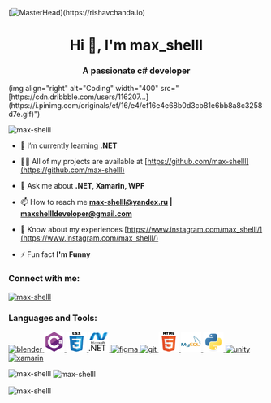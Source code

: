 [![MasterHead](https://1.bp.blogspot.com/-7A4WynwLsM...)](https://rishavchanda.io)
<h1 align="center">Hi 👋, I'm max_shelll</h1>
<h3 align="center">A passionate c# developer</h3>
(img align="right" alt="Coding" width="400" src="[https://cdn.dribbble.com/users/116207...](https://i.pinimg.com/originals/ef/16/e4/ef16e4e68b0d3cb81e6bb8a8c3258d7e.gif)")

<p align="left"> <img src="https://komarev.com/ghpvc/?username=max-shelll&label=Profile%20views&color=0e75b6&style=flat" alt="max-shelll" /> </p>

- 🌱 I’m currently learning **.NET**

- 👨‍💻 All of my projects are available at [https://github.com/max-shelll](https://github.com/max-shelll)

- 💬 Ask me about **.NET, Xamarin, WPF**

- 📫 How to reach me **max-shelll@yandex.ru | maxshellldeveloper@gmail.com**

- 📄 Know about my experiences [https://www.instagram.com/max_shelll/](https://www.instagram.com/max_shelll/)

- ⚡ Fun fact **I'm Funny**

<h3 align="left">Connect with me:</h3>
<p align="left">
<a href="https://instagram.com/max-shelll" target="blank"><img align="center" src="https://raw.githubusercontent.com/rahuldkjain/github-profile-readme-generator/master/src/images/icons/Social/instagram.svg" alt="max-shelll" height="30" width="40" /></a>
</p>

<h3 align="left">Languages and Tools:</h3>
<p align="left"> <a href="https://www.blender.org/" target="_blank" rel="noreferrer"> <img src="https://download.blender.org/branding/community/blender_community_badge_white.svg" alt="blender" width="40" height="40"/> </a> <a href="https://www.w3schools.com/cs/" target="_blank" rel="noreferrer"> <img src="https://raw.githubusercontent.com/devicons/devicon/master/icons/csharp/csharp-original.svg" alt="csharp" width="40" height="40"/> </a> <a href="https://www.w3schools.com/css/" target="_blank" rel="noreferrer"> <img src="https://raw.githubusercontent.com/devicons/devicon/master/icons/css3/css3-original-wordmark.svg" alt="css3" width="40" height="40"/> </a> <a href="https://dotnet.microsoft.com/" target="_blank" rel="noreferrer"> <img src="https://raw.githubusercontent.com/devicons/devicon/master/icons/dot-net/dot-net-original-wordmark.svg" alt="dotnet" width="40" height="40"/> </a> <a href="https://www.figma.com/" target="_blank" rel="noreferrer"> <img src="https://www.vectorlogo.zone/logos/figma/figma-icon.svg" alt="figma" width="40" height="40"/> </a> <a href="https://git-scm.com/" target="_blank" rel="noreferrer"> <img src="https://www.vectorlogo.zone/logos/git-scm/git-scm-icon.svg" alt="git" width="40" height="40"/> </a> <a href="https://www.w3.org/html/" target="_blank" rel="noreferrer"> <img src="https://raw.githubusercontent.com/devicons/devicon/master/icons/html5/html5-original-wordmark.svg" alt="html5" width="40" height="40"/> </a> <a href="https://www.mysql.com/" target="_blank" rel="noreferrer"> <img src="https://raw.githubusercontent.com/devicons/devicon/master/icons/mysql/mysql-original-wordmark.svg" alt="mysql" width="40" height="40"/> </a> <a href="https://www.python.org" target="_blank" rel="noreferrer"> <img src="https://raw.githubusercontent.com/devicons/devicon/master/icons/python/python-original.svg" alt="python" width="40" height="40"/> </a> <a href="https://unity.com/" target="_blank" rel="noreferrer"> <img src="https://www.vectorlogo.zone/logos/unity3d/unity3d-icon.svg" alt="unity" width="40" height="40"/> </a> <a href="https://dotnet.microsoft.com/apps/xamarin" target="_blank" rel="noreferrer"> <img src="https://raw.githubusercontent.com/detain/svg-logos/780f25886640cef088af994181646db2f6b1a3f8/svg/xamarin.svg" alt="xamarin" width="40" height="40"/> </a> </p>

<p><img align="left" src="https://github-readme-stats.vercel.app/api/top-langs?username=max-shelll&show_icons=true&locale=en&layout=compact" alt="max-shelll" /></p>

<p>&nbsp;<img align="center" src="https://github-readme-stats.vercel.app/api?username=max-shelll&show_icons=true&locale=en" alt="max-shelll" /></p>

<p><img align="center" src="https://github-readme-streak-stats.herokuapp.com/?user=max-shelll&" alt="max-shelll" /></p>
